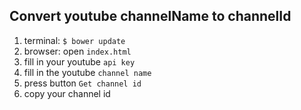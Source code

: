 ## Convert youtube channelName to channelId

1. terminal: `$ bower update`
2. browser: open `index.html`
3. fill in your youtube `api key`
4. fill in the youtube `channel name`
5. press button `Get channel id`
6. copy your channel id